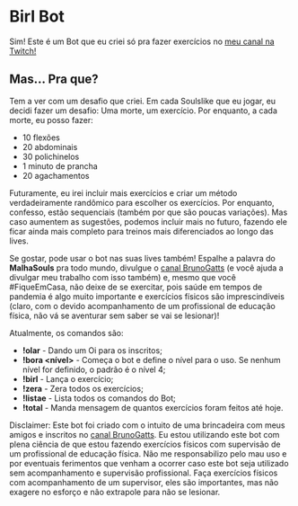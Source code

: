 # Birl Bot

Sim! Este é um Bot que eu criei só pra fazer exercícios no [meu canal na Twitch!](http://twitch.tv/brunogatts)

## Mas... Pra que?

Tem a ver com um desafio que criei. Em cada Soulslike que eu jogar, eu decidi fazer um desafio: Uma morte, um exercício.
Por enquanto, a cada morte, eu posso fazer:

- 10 flexões
- 20 abdominais
- 30 polichinelos
- 1 minuto de prancha
- 20 agachamentos

Futuramente, eu irei incluir mais exercícios e criar um método verdadeiramente randômico para escolher os exercícios. Por enquanto, confesso, estão sequenciais (também por que são poucas variações). Mas caso aumentem as sugestões, podemos incluir mais no futuro, fazendo ele ficar ainda mais completo para treinos mais diferenciados ao longo das lives.

Se gostar, pode usar o bot nas suas lives também! Espalhe a palavra do **MalhaSouls** pra todo mundo, divulgue o [canal BrunoGatts](http://twitch.tv/brunogatts) (e você ajuda a divulgar meu trabalho com isso também) e, mesmo que você #FiqueEmCasa, não deixe de se exercitar, pois saúde em tempos de pandemia é algo muito importante e exercícios físicos são imprescindíveis (claro, com o devido acompanhamento de um profissional de educação física, não vá se aventurar sem saber se vai se lesionar)!

Atualmente, os comandos são:

- **!olar** - Dando um Oi para os inscritos;
- **!bora <nível>** - Começa o bot e define o nível para o uso. Se nenhum nível for definido, o padrão é o nível 4;
- **!birl** - Lança o exercício;
- **!zera** - Zera todos os exercícios;
- **!listae** - Lista todos os comandos do Bot;
- **!total** - Manda mensagem de quantos exercícios foram feitos até hoje.

Disclaimer: Este bot foi criado com o intuito de uma brincadeira com meus amigos e inscritos no [canal BrunoGatts](http://twitch.tv/brunogatts). Eu estou utilizando este bot com plena ciência de que estou fazendo exercícios físicos com supervisão de um profissional de educação física. Não me responsabilizo pelo mau uso e por eventuais ferimentos que venham a ocorrer caso este bot seja utilizado sem acompanhamento e supervisão profissional. Faça exercícios físicos com acompanhamento de um supervisor, eles são importantes, mas não exagere no esforço e não extrapole para não se lesionar.
